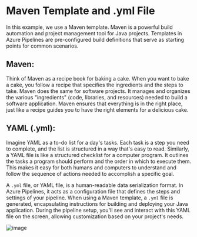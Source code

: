 # Maven Template and .yml File

In this example, we use a Maven template. Maven is a powerful build automation and project management tool for Java projects. Templates in Azure Pipelines are pre-configured build definitions that serve as starting points for common scenarios.

## Maven:

Think of Maven as a recipe book for baking a cake. When you want to bake a cake, you follow a recipe that specifies the ingredients and the steps to take. Maven does the same for software projects. It manages and organizes the various "ingredients" (code, libraries, and resources) needed to build a software application. Maven ensures that everything is in the right place, just like a recipe guides you to have the right elements for a delicious cake.

## YAML (.yml):

Imagine YAML as a to-do list for a day's tasks. Each task is a step you need to complete, and the list is structured in a way that's easy to read. Similarly, a YAML file is like a structured checklist for a computer program. It outlines the tasks a program should perform and the order in which to execute them. This makes it easy for both humans and computers to understand and follow the sequence of actions needed to accomplish a specific goal.

A `.yml` file, or YAML file, is a human-readable data serialization format. In Azure Pipelines, it acts as a configuration file that defines the steps and settings of your pipeline. When using a Maven template, a `.yml` file is generated, encapsulating instructions for building and deploying your Java application. During the pipeline setup, you'll see and interact with this YAML file on the screen, allowing customization based on your project's needs.


![image](https://github.com/mindmotivate/ADO_Basic_Pipeline/assets/130941970/a7a7524e-ca1a-44c5-ab79-ee824ccfb943)
